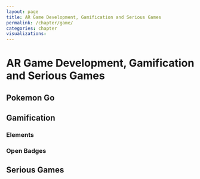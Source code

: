 ```yaml
---
layout: page
title: AR Game Development, Gamification and Serious Games
permalink: /chapter/game/
categories: chapter
visualizations:
---
```


# AR Game Development, Gamification and Serious Games

## Pokemon Go

## Gamification

### Elements

### Open Badges

## Serious Games
